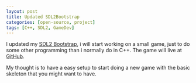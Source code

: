 ```yaml
---
layout: post
title: Updated SDL2Bootstrap
categories: [open-source, project]
tags: [C++, SDL2, GameDev]
---
```


I updated my [SDL2 Bootstrap](https://github.com/niklasnson/SDL2Bootstrap), i will start working on a small game, just to do some other programming than i normally do in C++. The game will live at [GitHub](https://github.com/niklasnson/missile_command.cpp).


My thought is to have a easy setup to start doing a new game with the basic skeleton that you might want to have.
